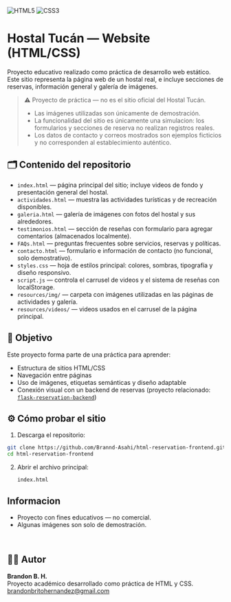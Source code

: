![HTML5](https://img.shields.io/badge/HTML5-E34F26?style=for-the-badge&logo=html5&logoColor=white)
![CSS3](https://img.shields.io/badge/CSS3-1572B6?style=for-the-badge&logo=css3&logoColor=white)


# Hostal Tucán — Website (HTML/CSS)

Proyecto educativo realizado como práctica de desarrollo web estático.  
Este sitio representa la página web de un hostal real, e incluye secciones de reservas, información general y galería de imágenes.  

> ⚠️ Proyecto de práctica — no es el sitio oficial del Hostal Tucán.  
> - Las imágenes utilizadas son únicamente de demostración.
> - La funcionalidad del sitio es únicamente una simulacion: los formularios y secciones de reserva no realizan registros reales.
> - Los datos de contacto y correos mostrados son ejemplos ficticios y no corresponden al establecimiento auténtico.



## 🗂️ Contenido del repositorio

- `index.html` — página principal del sitio; incluye videos de fondo y presentación general del hostal.
- `actividades.html` — muestra las actividades turísticas y de recreación disponibles.
- `galeria.html` — galería de imágenes con fotos del hostal y sus alrededores.
- `testimonios.html` — sección de reseñas con formulario para agregar comentarios (almacenados localmente).
- `FAQs.html` — preguntas frecuentes sobre servicios, reservas y políticas.
- `contacto.html` — formulario e información de contacto (no funcional, solo demostrativo).
- `styles.css` — hoja de estilos principal: colores, sombras, tipografía y diseño responsivo.
- `script.js` — controla el carrusel de videos y el sistema de reseñas con localStorage.
- `resources/img/` — carpeta con imágenes utilizadas en las páginas de actividades y galería.
- `resources/videos/` — videos usados en el carrusel de la página principal.

## 🎯 Objetivo

Este proyecto forma parte de una práctica para aprender:
- Estructura de sitios HTML/CSS
- Navegación entre páginas
- Uso de imágenes, etiquetas semánticas y diseño adaptable
- Conexión visual con un backend de reservas (proyecto relacionado: [`flask-reservation-backend`](https://github.com/Brannd-Asahi/flask-reservation-backend))


## ⚙️ Cómo probar el sitio

 1) Descarga el repositorio:
   ```bash
   git clone https://github.com/Brannd-Asahi/html-reservation-frontend.git
   cd html-reservation-frontend
   ```

 2) Abrir el archivo principal:

    ```index.html```



## Informacion

- Proyecto con fines educativos — no comercial.
- Algunas imágenes son solo de demostración.


<br>

## 👨‍💻 Autor

**Brandon B. H.**  
Proyecto académico desarrollado como práctica de HTML y CSS.  
brandonbritohernandez@gmail.com
